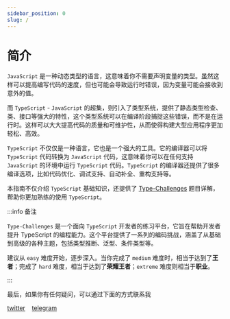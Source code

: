 ```yaml
---
sidebar_position: 0
slug: /
---
```


# 简介

`JavaScript` 是一种动态类型的语言，这意味着你不需要声明变量的类型。虽然这样可以提高编写代码的速度，但也可能会导致运行时错误，因为变量可能会接收到意外的值。

而 `TypeScript` - `JavaScript` 的超集，则引入了类型系统，提供了静态类型检查、类、接口等强大的特性，这个类型系统可以在编译阶段捕捉这些错误，而不是在运行时。这样可以大大提高代码的质量和可维护性，从而使得构建大型应用程序更加轻松、高效。

`TypeScript` 不仅仅是一种语言，它也是一个强大的工具。它的编译器可以将 `TypeScript` 代码转换为 `JavaScript` 代码，这意味着你可以在任何支持 `JavaScript` 的环境中运行 `TypeScript` 代码。`TypeScript` 的编译器还提供了很多编译选项，比如代码优化、调试支持、自动补全、重构支持等。

本指南不仅介绍 `TypeScript` 基础知识，还提供了 [Type-Challenges](https://github.com/type-challenges/type-challenges) 题目详解，帮助你更加熟练的使用 `TypeScript`。

:::info 备注

`Type-Challenges` 是一个面向 `TypeScript` 开发者的练习平台，它旨在帮助开发者提升 TypeScript 的编程能力。这个平台提供了一系列的编码挑战，涵盖了从基础到高级的各种主题，包括类型推断、泛型、条件类型等。

建议从 `easy` 难度开始，逐步深入。当你完成了 `medium` 难度时，相当于达到了**王者**；完成了 `hard` 难度，相当于达到了**荣耀王者**；`extreme` 难度则相当于**职业**。

:::

最后，如果你有任何疑问，可以通过下面的方式联系我

[twitter](https://twitter.com/gwanbit)
&nbsp; &nbsp;[telegram](https://t.me/gwanbit)
